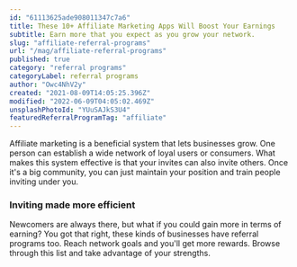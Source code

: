 ```yaml
---
id: "61113625ade908011347c7a6"
title: These 10+ Affiliate Marketing Apps Will Boost Your Earnings
subtitle: Earn more that you expect as you grow your network.
slug: "affiliate-referral-programs"
url: "/mag/affiliate-referral-programs"
published: true
category: "referral programs"
categoryLabel: referral programs
author: "Owc4NhV2y"
created: "2021-08-09T14:05:25.396Z"
modified: "2022-06-09T04:05:02.469Z"
unsplashPhotoId: "YUuSAJkS3U4"
featuredReferralProgramTag: "affiliate"
---
```

Affiliate marketing is a beneficial system that lets businesses grow. One person can establish a wide network of loyal users or consumers. What makes this system effective is that your invites can also invite others. Once it's a big community, you can just maintain your position and train people inviting under you.

### **Inviting made more efficient**

Newcomers are always there, but what if you could gain more in terms of earning? You got that right, these kinds of businesses have referral programs too. Reach network goals and you'll get more rewards. Browse through this list and take advantage of your strengths.